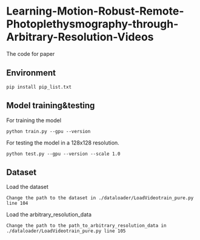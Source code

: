 # Learning-Motion-Robust-Remote-Photoplethysmography-through-Arbitrary-Resolution-Videos
The code for paper <Learning Motion-Robust Remote Photoplethysmography through Arbitrary Resolution Videos>

## Environment
```
pip install pip_list.txt
```
## Model training&testing
For training the model
```
python train.py --gpu --version 
```

For testing the model in a 128x128 resolution.
```
python test.py --gpu --version --scale 1.0
```

## Dataset
Load the dataset
```
Change the path to the dataset in ./dataloader/LoadVideotrain_pure.py line 104
```
Load the arbitrary_resolution_data
```
Change the path to the path_to_arbitrary_resolution_data in ./dataloader/LoadVideotrain_pure.py line 105
```